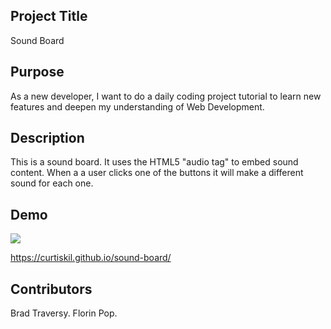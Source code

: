 ## Project Title

Sound Board

## Purpose

As a new developer, I want to do a daily coding project tutorial to learn new features and deepen my understanding of Web Development.

## Description

This is a sound board. It uses the HTML5 "audio tag" to embed sound content. When a a user clicks one of the buttons it will make a different sound for each one.

## Demo

![](sound-board.gif)

https://curtiskil.github.io/sound-board/

## Contributors

Brad Traversy. Florin Pop.
